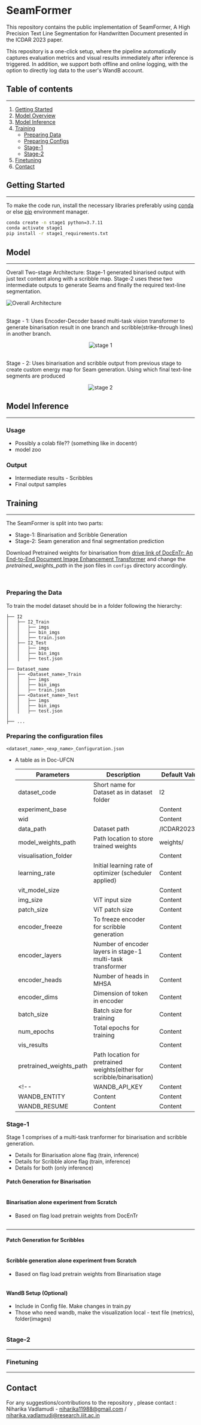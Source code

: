 # SeamFormer

This repository contains the public implementation of SeamFormer, A High Precision Text Line Segmentation for Handwritten Document presented in the ICDAR 2023 paper. 

This repository is a one-click setup, where the pipeline automatically captures evaluation metrics and visual results immediately after inference is triggered. In addition, we support both offline and online logging, with the option to directly log data to the user's WandB account. 

## Table of contents
---
1. [Getting Started](#getting-started)
2. [Model Overview](#model)
3. [Model Inference](#model)
4. [Training](#model)
    - [Preparing Data](#preparing-the-data)
    - [Preparing Configs](#Preparing-the-configuration-files)
    - [Stage-1](#stage-1)
    - [Stage-2](#stage-2)
5. [Finetuning](#finetuning) 
6. [Contact](#contact)

## Getting Started
---
To make the code run, install the necessary libraries preferably using [conda](https://www.anaconda.com/) or else [pip](https://pip.pypa.io/en/stable/) environment manager.

```bash
conda create -n stage1 python=3.7.11
conda activate stage1
pip install -r stage1_requirements.txt
```

## Model 
---
Overall Two-stage Architecture: Stage-1 generated binarised output with just text content along with a scribble map. Stage-2 uses these two intermediate outputs to generate Seams and finally the required text-line segmentation. 

![Overall Architecture](imgs/overall.png)

<br>
Stage - 1: Uses Encoder-Decoder based multi-task vision transformer to generate binarisation result in one branch and scribble(strike-through lines) in another branch.

<center> 

  ![stage 1](imgs/stage1.png)  
</center>

<br>
Stage - 2: Uses binarisation and scribble output from previous stage to create custom energy map for Seam generation. Using which final text-line segments are produced

<br>

<center>

  ![stage 2](imgs/stage2.png)  
</center>



## Model Inference
---

### Usage
- Possibly a colab file?? (something like in docentr)
- model zoo

### Output
- Intermediate results - Scribbles
- Final output samples


## Training
---
The SeamFormer is split into two parts:
- Stage-1: Binarisation and Scribble Generation
- Stage-2: Seam generation and final segmentation prediction

Download Pretrained weights for binarisation from [ drive link of DocEnTr: An End-to-End Document Image Enhancement Transformer]() and change the *pretrained_weights_path* in the json files in `configs` directory accordingly.

<br>

### Preparing the Data
To train the model dataset should be in a folder following the hierarchy:

```
├── I2
│   ├── I2_Train
│   │   ├── imgs
│   │   ├── bin_imgs
│   │   ├── train.json
│   ├── I2_Test
│   │   ├── imgs
│   │   ├── bin_imgs
│   │   ├── test.json
│
├── Dataset_name
│   ├── <Dataset_name>_Train
│   │   ├── imgs
│   │   ├── bin_imgs
│   │   ├── train.json
│   ├── <Dataset_name>_Test
│   │   ├── imgs
│   │   ├── bin_imgs
│   │   ├── test.json
│
├── ...
```

### Preparing the configuration files

`<dataset_name>_<exp_name>_Configuration.json`

- A table as in Doc-UFCN

  | Parameters  | Description | Default Value
  | ----------  | ----------- | ------------- |
  | dataset_code   | Short name for Dataset as in dataset folder   | I2 | 
  | experiment_base   |   | Content | 
  | wid   |    | Content | 
  | data_path   | Dataset path   | /ICDAR2023/I2 | 
  | model_weights_path   | Path location to store trained weights  | weights/ | 
  | visualisation_folder   |   | Content | 
  | learning_rate   | Initial learning rate of optimizer (scheduler applied) | Content | 
  | vit_model_size   |    | Content | 
  | img_size   | ViT input size    | Content | 
  | patch_size   | ViT patch size   | Content | 
  | encoder_freeze   | To freeze encoder for scribble generation   | Content | 
  | encoder_layers   | Number of encoder layers in stage-1 multi-task transformer   | Content | 
  | encoder_heads   | Number of heads in MHSA    | Content | 
  | encoder_dims   | Dimension of token in encoder   | Content | 
  | batch_size   | Batch size for training   | Content | 
  | num_epochs   | Total epochs for training   | Content | 
  | vis_results   |    | Content | 
  | pretrained_weights_path   | Path location for pretrained weights(either for scribble/binarisation)   | Content | 
  <!-- | WANDB_API_KEY   | Content   | Content | 
  | WANDB_ENTITY   | Content   | Content | 
  | WANDB_RESUME   | Content   | Content |  -->


### Stage-1
Stage 1 comprises of a multi-task tranformer for binarisation and scribble generation.

- Details for Binarisation alone flag (train, inference)
- Details for Scribble alone flag (train, inference)
- Details for both (only inference)

#### Patch Generation for Binarisation
```

```
#### Binarisation alone experiment from Scratch 
- Based on flag load pretrain weights from DocEnTr
```

```

---

#### Patch Generation for Scribbles
```

```
#### Scribble generation alone experiment from Scratch 
- Based on flag load pretrain weights from Binarisation stage
```

```

#### WandB Setup (Optional)
- Include in Config file. Make changes in train.py
- Those who need wandb, make the visualization local - text file (metrics), folder(images) 
```

```



### Stage-2
---

### Finetuning
---


## Contact 
For any suggestions/contributions to the repository , please contact : <br />
Niharika Vadlamudi - niharika11988@gmail.com / niharika.vadlamudi@research.iiit.ac.in
